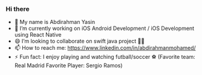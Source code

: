 ### Hi there

- 👋 My name is Abdirahman Yasin
- 🔭 I’m currently working on iOS Android Development / iOS Development using React Native
- 😄 I’m looking to collaborate on swift java project 👩‍💻 
- 📫 How to reach me: https://www.linkedin.com/in/abdirahmanmohamed/
- ⚡ Fun fact: I enjoy playing and watching futball/soccer ⚽️ (Favorite team: Real Madrid Favorite Player: Sergio Ramos)

<!--
**abdirahman-yy/abdirahman-yy** is a ✨ _special_ ✨ repository because its `README.md` (this file) appears on your GitHub profile.

Here are some ideas to get you started:

- 🔭 I’m currently working on C++ and backend development
- 👯 I’m looking to collaborate on swift iOS/macOS project 👩‍💻 
- 📫 How to reach me: https://www.linkedin.com/in/abdirahmanmohamed/
- 😄 Pronouns: Him/His
- ⚡ Fun fact: I enjoy playing and watching basketball 🏀 
-->

